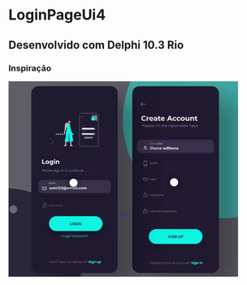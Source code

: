 # LoginPageUi4

## Desenvolvido com Delphi 10.3 Rio

### Inspiração
![](https://github.com/debugandotudo/LoginPageUi4/blob/main/src/assets/image/inspitaration.png)
